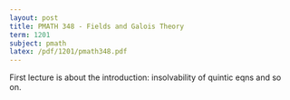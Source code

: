 ```yaml
---
layout: post
title: PMATH 348 - Fields and Galois Theory
term: 1201
subject: pmath
latex: /pdf/1201/pmath348.pdf
---
```


First lecture is about the introduction: insolvability of quintic eqns and so on.


